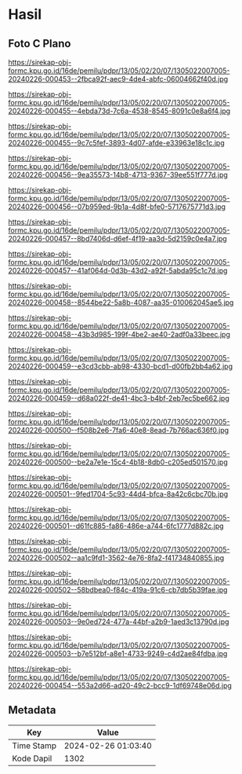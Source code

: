 # Hasil

## Foto C Plano

https://sirekap-obj-formc.kpu.go.id/16de/pemilu/pdpr/13/05/02/20/07/1305022007005-20240226-000453--2fbca92f-aec9-4de4-abfc-06004662f40d.jpg

https://sirekap-obj-formc.kpu.go.id/16de/pemilu/pdpr/13/05/02/20/07/1305022007005-20240226-000455--4ebda73d-7c6a-4538-8545-8091c0e8a6f4.jpg

https://sirekap-obj-formc.kpu.go.id/16de/pemilu/pdpr/13/05/02/20/07/1305022007005-20240226-000455--9c7c5fef-3893-4d07-afde-e33963e18c1c.jpg

https://sirekap-obj-formc.kpu.go.id/16de/pemilu/pdpr/13/05/02/20/07/1305022007005-20240226-000456--9ea35573-14b8-4713-9367-39ee551f777d.jpg

https://sirekap-obj-formc.kpu.go.id/16de/pemilu/pdpr/13/05/02/20/07/1305022007005-20240226-000456--07b959ed-9b1a-4d8f-bfe0-5717675771d3.jpg

https://sirekap-obj-formc.kpu.go.id/16de/pemilu/pdpr/13/05/02/20/07/1305022007005-20240226-000457--8bd7406d-d6ef-4f19-aa3d-5d2159c0e4a7.jpg

https://sirekap-obj-formc.kpu.go.id/16de/pemilu/pdpr/13/05/02/20/07/1305022007005-20240226-000457--41af064d-0d3b-43d2-a92f-5abda95c1c7d.jpg

https://sirekap-obj-formc.kpu.go.id/16de/pemilu/pdpr/13/05/02/20/07/1305022007005-20240226-000458--8544be22-5a8b-4087-aa35-010062045ae5.jpg

https://sirekap-obj-formc.kpu.go.id/16de/pemilu/pdpr/13/05/02/20/07/1305022007005-20240226-000458--43b3d985-199f-4be2-ae40-2adf0a33beec.jpg

https://sirekap-obj-formc.kpu.go.id/16de/pemilu/pdpr/13/05/02/20/07/1305022007005-20240226-000459--e3cd3cbb-ab98-4330-bcd1-d00fb2bb4a62.jpg

https://sirekap-obj-formc.kpu.go.id/16de/pemilu/pdpr/13/05/02/20/07/1305022007005-20240226-000459--d68a022f-de41-4bc3-b4bf-2eb7ec5be662.jpg

https://sirekap-obj-formc.kpu.go.id/16de/pemilu/pdpr/13/05/02/20/07/1305022007005-20240226-000500--f508b2e6-7fa6-40e8-8ead-7b766ac636f0.jpg

https://sirekap-obj-formc.kpu.go.id/16de/pemilu/pdpr/13/05/02/20/07/1305022007005-20240226-000500--be2a7e1e-15c4-4b18-8db0-c205ed501570.jpg

https://sirekap-obj-formc.kpu.go.id/16de/pemilu/pdpr/13/05/02/20/07/1305022007005-20240226-000501--9fed1704-5c93-44d4-bfca-8a42c6cbc70b.jpg

https://sirekap-obj-formc.kpu.go.id/16de/pemilu/pdpr/13/05/02/20/07/1305022007005-20240226-000501--d61fc885-fa86-486e-a744-6fc1777d882c.jpg

https://sirekap-obj-formc.kpu.go.id/16de/pemilu/pdpr/13/05/02/20/07/1305022007005-20240226-000502--aa1c9fd1-3562-4e76-8fa2-f41734840855.jpg

https://sirekap-obj-formc.kpu.go.id/16de/pemilu/pdpr/13/05/02/20/07/1305022007005-20240226-000502--58bdbea0-f84c-419a-91c6-cb7db5b39fae.jpg

https://sirekap-obj-formc.kpu.go.id/16de/pemilu/pdpr/13/05/02/20/07/1305022007005-20240226-000503--9e0ed724-477a-44bf-a2b9-1aed3c13790d.jpg

https://sirekap-obj-formc.kpu.go.id/16de/pemilu/pdpr/13/05/02/20/07/1305022007005-20240226-000503--b7e512bf-a8e1-4733-9249-c4d2ae84fdba.jpg

https://sirekap-obj-formc.kpu.go.id/16de/pemilu/pdpr/13/05/02/20/07/1305022007005-20240226-000454--553a2d66-ad20-49c2-bcc9-1df69748e06d.jpg


## Metadata

| Key        | Value               |
| ---------- | ------------------- |
| Time Stamp | 2024-02-26 01:03:40 |
| Kode Dapil | 1302                |



